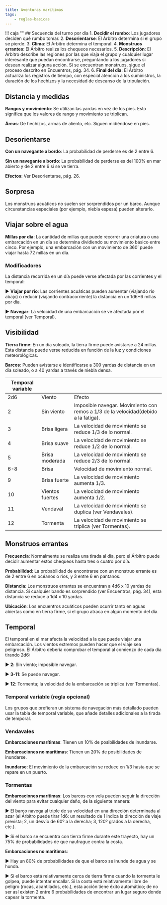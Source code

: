 ```yaml
---
title: Aventuras marítimas
tags:
    - reglas-basicas
---
```


!!! caja ""
    ## Secuencia del turno por día
    1. **Decidir el rumbo**: Los jugadores deciden qué rumbo tomar.
    2. **Desorientarse**: El Árbitro determina si el grupo se pierde.
    3. **Clima**: El Árbitro determina el temporal.
    4. **Monstruos errantes**: El Árbitro realiza los chequeos necesarios.
    5. **Descripción**: El Árbitro describe las regiones por las que viaja el grupo y cualquier lugar interesante que puedan encontrarse, preguntando a los jugadores si desean realizar alguna acción. Si se encuentran monstruos, sigue el proceso descrito en Encuentros, pág. 34.
    6. **Final del día**: El Árbitro actualiza los registros de tiempo, con especial atención a los suministros, la duración de los hechizos y la necesidad de descanso de la tripulación.

## Distancia y medidas
**Rangos y movimiento**: Se utilizan las yardas en vez de los pies. Esto significa que los valores de rango y movimiento se triplican.

**Áreas**: De hechizos, armas de aliento, etc. Siguen midiéndose en pies.

## Desorientarse
**Con un navegante a bordo**: La probabilidad de perderse es de 2 entre 6.

**Sin un navegante a bordo**: La probabilidad de perderse es del 100% en mar abierto y de 2 entre 6 si se ve tierra.

**Efectos**: Ver Desorientarse, pág. 26.

## Sorpresa
Los monstruos acuáticos no suelen ser sorprendidos por un barco. Aunque circunstancias especiales (por ejemplo, niebla espesa) pueden alterarlo.

## Viajar sobre el agua
**Millas por día**: La cantidad de millas que puede recorrer una criatura o una embarcación en un día se determina dividiendo su movimiento básico entre cinco. Por ejemplo, una embarcación con un movimiento de 360’ puede viajar hasta 72 millas en un día.

### Modificadores
La distancia recorrida en un día puede verse afectada por las corrientes y el temporal:

▶ **Viajar por río**: Las corrientes acuáticas pueden aumentar (viajando río abajo) o reducir (viajando contracorriente) la distancia en un 1d6+6 millas por día.

▶ **Navegar**: La velocidad de una embarcación se ve afectada por el temporal (ver Temporal).

## Visibilidad
**Tierra firme**: En un día soleado, la tierra firme puede avistarse a 24 millas. Esta distancia puede verse reducida en función de la luz y condiciones meteorológicas.

**Barcos**: Pueden avistarse e identificarse a 300 yardas de distancia en un día soleado, o a 40 yardas a través de niebla densa.

| Temporal variable |                 |                                                                                    |
| ----------------- | :-------------- | :--------------------------------------------------------------------------------- |
| 2d6               | Viento          | Efecto                                                                             |
| 2                 | Sin viento      | Imposible navegar. Movimiento con remos a 1/3 de la velocidad(debido a la fatiga). |
| 3                 | Brisa ligera    | La velocidad de movimiento se reduce 1/3 de lo normal.                             |
| 4                 | Brisa suave     | La velocidad de movimiento se reduce 1/2 de lo normal.                             |
| 5                 | Brisa moderada  | La velocidad de movimiento se reduce 2/3 de lo normal.                             |
| 6-8               | Brisa           | Velocidad de movimiento normal.                                                    |
| 9                 | Brisa fuerte    | La velocidad de movimiento aumenta 1/3.                                            |
| 10                | Vientos fuertes | La velocidad de movimiento aumenta 1/2.                                            |
| 11                | Vendaval        | La velocidad de movimiento se duplica (ver Vendavales).                            |
| 12                | Tormenta        | La velocidad de movimiento se triplica (ver Tormentas).                            |

## Monstruos errantes
**Frecuencia**: Normalmente se realiza una tirada al día, pero el Árbitro puede decidir aumentar estos chequeos hasta tres o cuatro por día.

**Probabilidad**: La probabilidad de encontrarse con un monstruo errante es de 2 entre 6 en océanos o ríos, y 3 entre 6 en pantanos.

**Distancia**: Los monstruos errantes se encuentran a 4d6 x 10 yardas de distancia. Si cualquier bando es sorprendido (ver Encuentros, pág. 34), esta distancia se reduce a 1d4 x 10 yardas.

**Ubicación**: Los encuentros acuáticos pueden ocurrir tanto en aguas abiertas como en tierra firme, si el grupo atraca en algún momento del día.

## Temporal
El temporal en el mar afecta la velocidad a la que puede viajar una embarcación. Los vientos extremos pueden hacer que el viaje sea peligroso. El Árbitro debería comprobar el temporal al comienzo de cada día tirando 2d6:

▶ **2**: Sin viento; imposible navegar.

▶ **3-11**: Se puede navegar.

▶ **12**: Tormenta; la velocidad de la embarcación se triplica (ver Tormentas).

### Temporal variable (regla opcional)
Los grupos que prefieran un sistema de navegación más detallado pueden usar la tabla de temporal variable, que añade detalles adicionales a la tirada de temporal.

### Vendavales
**Embarcaciones marítimas**: Tienen un 10% de posibilidades de inundarse.

**Embarcaciones no marítimas**: Tienen un 20% de posibilidades de inundarse.

**Inundarse**: El movimiento de la embarcación se reduce en 1/3 hasta que se repare en un puerto.

### Tormentas
**Embarcaciones marítimas**: Los barcos con vela pueden seguir la dirección del viento para evitar cualquier daño, de la siguiente manera:

▶ El barco navega al triple de su velocidad en una dirección determinada al azar (el Árbitro puede tirar 1d6: un resultado de 1 indica la dirección de viaje prevista; 2, un desvío de 60º a la derecha; 3, 120º grados a la derecha, etc.).

▶ Si el barco se encuentra con tierra firme durante este trayecto, hay un 75% de probabilidades de que naufrague contra la costa.

**Embarcaciones no marítimas**:

▶ Hay un 80% de probabilidades de que el barco se inunde de agua y se hunda.

▶ Si el barco está relativamente cerca de tierra firme cuando la tormenta le golpea, puede intentar encallar. Si la costa está relativamente libre de peligro (rocas, acantilados, etc.), esta acción tiene éxito automático; de no ser así existen 2 entre 6 probabilidades de encontrar un lugar seguro donde capear la tormenta.
